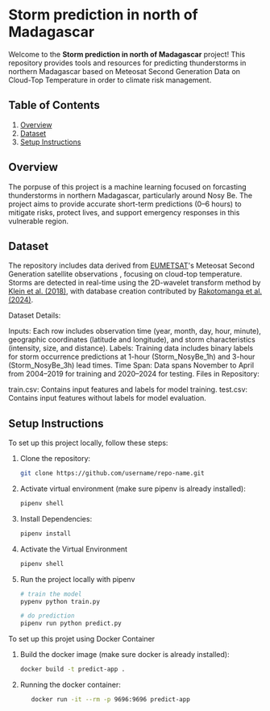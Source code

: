 # Storm prediction in north of Madagascar

Welcome to the **Storm prediction in north of Madagascar** project! This repository provides tools and resources for predicting thunderstorms in northern Madagascar based on Meteosat Second Generation Data on Cloud-Top Temperature in order to climate risk management.

## Table of Contents

1. [Overview](#overview)
2. [Dataset](#dataset)
3. [Setup Instructions](#setup-instructions)

## Overview

The porpuse of this project is a machine learning focused on forcasting thunderstorms in northern Madagascar, particularly around Nosy Be. The project aims to provide accurate short-term predictions (0–6 hours) to mitigate risks, protect lives, and support emergency responses in this vulnerable region.

## Dataset

The repository includes data derived from [EUMETSAT](https://www.eumetsat.int/)'s Meteosat Second Generation satellite observations , focusing on cloud-top temperature. Storms are detected in real-time using the 2D-wavelet transform method by [Klein et al. (2018)](https://agupubs.onlinelibrary.wiley.com/doi/full/10.1002/2017JD027432), with database creation contributed by [Rakotomanga et al. (2024)](https://eps.leeds.ac.uk/maths/pgr/13569/mendrika-rakotomanga).

Dataset Details:

Inputs: Each row includes observation time (year, month, day, hour, minute), geographic coordinates (latitude and longitude), and storm characteristics (intensity, size, and distance).
Labels: Training data includes binary labels for storm occurrence predictions at 1-hour (Storm_NosyBe_1h) and 3-hour (Storm_NosyBe_3h) lead times.
Time Span: Data spans November to April from 2004–2019 for training and 2020–2024 for testing.
Files in Repository:

train.csv: Contains input features and labels for model training.
test.csv: Contains input features without labels for model evaluation. 

## Setup Instructions

To set up this project locally, follow these steps:

1. Clone the repository:
   ```bash
   git clone https://github.com/username/repo-name.git

2. Activate virtual environment (make sure pipenv is already installed):
   ```bash
   pipenv shell

3. Install Dependencies:
   ```bash
   pipenv install

4. Activate the Virtual Environment
   ```bash
   pipenv shell

5. Run the project locally with pipenv
    ```bash
   # train the model
   pypenv python train.py

   # do prediction
   pipenv run python predict.py

To set up this projet using Docker Container

1. Build the docker image (make sure docker is already installed):
   ```bash
   docker build -t predict-app .

2. Running the docker container:
   ```bash
      docker run -it --rm -p 9696:9696 predict-app
   
